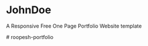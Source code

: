 # JohnDoe
A Responsive Free One Page Portfolio Website template




#   r o o p e s h - p o r t f o l i o  
 